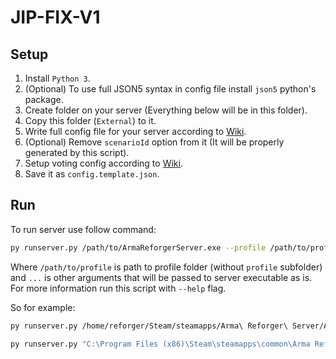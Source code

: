 # JIP-FIX-V1

## Setup

1. Install `Python 3`.
2. (Optional) To use full JSON5 syntax in config file install `json5` python's package.
3. Create folder on your server (Everything below will be in this folder).
4. Copy this folder (`External`) to it.
5. Write full config file for your server according to [Wiki](https://community.bistudio.com/wiki/Arma_Reforger:Server_Config).
6. (Optional) Remove `scenarioId` option from it (It will be properly generated by this script).
7. Setup voting config according to [Wiki](https://github.com/vlad333000/AR-Map-Voting/wiki).
8. Save it as `config.template.json`.

## Run

To run server use follow command:

```sh
py runserver.py /path/to/ArmaReforgerServer.exe --profile /path/to/profile ...
```

Where `/path/to/profile` is path to profile folder (without `profile` subfolder) and `...` is other arguments that will be passed to server executable as is.
For more information run this script with `--help` flag.

So for example:

```sh
py runserver.py /home/reforger/Steam/steamapps/Arma\ Reforger\ Server/ArmaReforgerServer --profile ~/profiles/server1 -maxFPS 60 -logStats 10000
```

```sh
py runserver.py "C:\Program Files (x86)\Steam\steamapps\common\Arma Reforger Server\ArmaReforgerServer.exe" --profile "E:\Users\Vlads\Documents\My Games\ArmaReforgerWorkbench" -maxFPS 60 -logStats 10000
```
